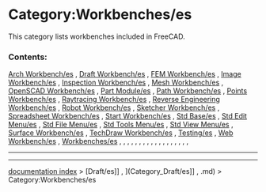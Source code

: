 # Category:Workbenches/es
This category lists workbenches included in FreeCAD.

### Contents:

[Arch Workbench/es](Arch_Workbench/es.md) , [Draft Workbench/es](Draft_Workbench/es.md) , [FEM Workbench/es](FEM_Workbench/es.md) , [Image Workbench/es](Image_Workbench/es.md) , [Inspection Workbench/es](Inspection_Workbench/es.md) , [Mesh Workbench/es](Mesh_Workbench/es.md) , [OpenSCAD Workbench/es](OpenSCAD_Workbench/es.md) , [Part Module/es](Part_Module/es.md) , [Path Workbench/es](Path_Workbench/es.md) , [Points Workbench/es](Points_Workbench/es.md) , [Raytracing Workbench/es](Raytracing_Workbench/es.md) , [Reverse Engineering Workbench/es](Reverse_Engineering_Workbench/es.md) , [Robot Workbench/es](Robot_Workbench/es.md) , [Sketcher Workbench/es](Sketcher_Workbench/es.md) , [Spreadsheet Workbench/es](Spreadsheet_Workbench/es.md) , [Start Workbench/es](Start_Workbench/es.md) , [Std Base/es](Std_Base/es.md) , [Std Edit Menu/es](Std_Edit_Menu/es.md) , [Std File Menu/es](Std_File_Menu/es.md) , [Std Tools Menu/es](Std_Tools_Menu/es.md) , [Std View Menu/es](Std_View_Menu/es.md) , [Surface Workbench/es](Surface_Workbench/es.md) , [TechDraw Workbench/es](TechDraw_Workbench/es.md) , [Testing/es](Testing/es.md) , [Web Workbench/es](Web_Workbench/es.md) , [Workbenches/es](Workbenches/es.md) , , , , , , , , , , , , , , , , , ,

_ _ _ _ _ _ _ _ _ _ _ _ _ _ _ _ _ _ _

---
[documentation index](../README.md) > [Draft/es]] , ](Category_Draft/es]] , .md) > Category:Workbenches/es
